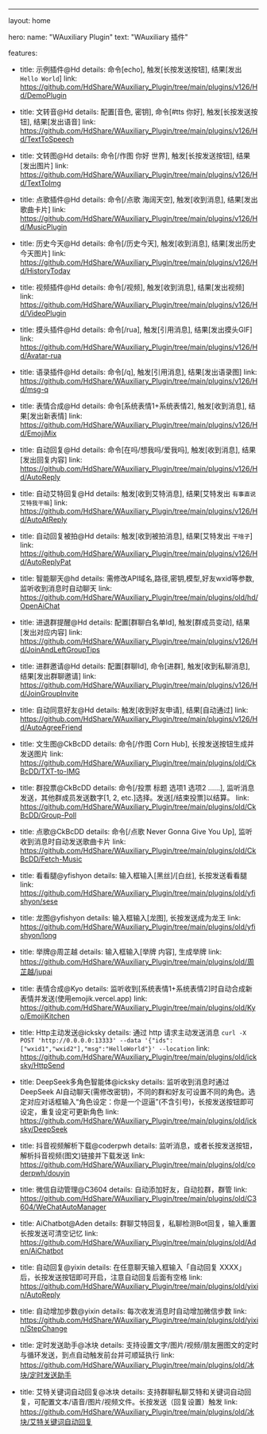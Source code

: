 ---
layout: home

hero:
  name: "WAuxiliary Plugin"
  text: "WAuxiliary 插件"

features:
  - title: 示例插件@Hd
    details: 命令[echo], 触发[长按发送按钮], 结果[发出 `Hello World`]
    link: https://github.com/HdShare/WAuxiliary_Plugin/tree/main/plugins/v126/Hd/DemoPlugin

  - title: 文转音@Hd
    details: 配置[音色, 密钥], 命令[#tts 你好], 触发[长按发送按钮], 结果[发出语音]
    link: https://github.com/HdShare/WAuxiliary_Plugin/tree/main/plugins/v126/Hd/TextToSpeech

  - title: 文转图@Hd
    details: 命令[/作图 你好 世界], 触发[长按发送按钮], 结果[发出图片]
    link: https://github.com/HdShare/WAuxiliary_Plugin/tree/main/plugins/v126/Hd/TextToImg

  - title: 点歌插件@Hd
    details: 命令[/点歌 海阔天空], 触发[收到消息], 结果[发出歌曲卡片]
    link: https://github.com/HdShare/WAuxiliary_Plugin/tree/main/plugins/v126/Hd/MusicPlugin

  - title: 历史今天@Hd
    details: 命令[/历史今天], 触发[收到消息], 结果[发出历史今天图片]
    link: https://github.com/HdShare/WAuxiliary_Plugin/tree/main/plugins/v126/Hd/HistoryToday

  - title: 视频插件@Hd
    details: 命令[/视频], 触发[收到消息], 结果[发出视频]
    link: https://github.com/HdShare/WAuxiliary_Plugin/tree/main/plugins/v126/Hd/VideoPlugin

  - title: 摸头插件@Hd
    details: 命令[/rua], 触发[引用消息], 结果[发出摸头GIF]
    link: https://github.com/HdShare/WAuxiliary_Plugin/tree/main/plugins/v126/Hd/Avatar-rua

  - title: 语录插件@Hd
    details: 命令[/q], 触发[引用消息], 结果[发出语录图]
    link: https://github.com/HdShare/WAuxiliary_Plugin/tree/main/plugins/v126/Hd/msg-q

  - title: 表情合成@Hd
    details: 命令[系统表情1+系统表情2], 触发[收到消息], 结果[发出新表情]
    link: https://github.com/HdShare/WAuxiliary_Plugin/tree/main/plugins/v126/Hd/EmojiMix

  - title: 自动回复@Hd
    details: 命令[在吗/想我吗/爱我吗], 触发[收到消息], 结果[发出回复内容]
    link: https://github.com/HdShare/WAuxiliary_Plugin/tree/main/plugins/v126/Hd/AutoReply

  - title: 自动艾特回复@Hd
    details: 触发[收到艾特消息], 结果[艾特发出 `有事直说 艾特我干嘛`]
    link: https://github.com/HdShare/WAuxiliary_Plugin/tree/main/plugins/v126/Hd/AutoAtReply

  - title: 自动回复被拍@Hd
    details: 触发[收到被拍消息], 结果[艾特发出 `干啥子`]
    link: https://github.com/HdShare/WAuxiliary_Plugin/tree/main/plugins/v126/Hd/AutoReplyPat

  - title: 智能聊天@hd
    details: 需修改API域名,路径,密钥,模型,好友wxid等参数, 监听收到消息时自动聊天
    link: https://github.com/HdShare/WAuxiliary_Plugin/tree/main/plugins/old/hd/OpenAiChat

  - title: 进退群提醒@Hd
    details: 配置[群聊白名单Id], 触发[群成员变动], 结果[发出对应内容]
    link: https://github.com/HdShare/WAuxiliary_Plugin/tree/main/plugins/v126/Hd/JoinAndLeftGroupTips

  - title: 进群邀请@Hd
    details: 配置[群聊Id], 命令[进群], 触发[收到私聊消息], 结果[发出群聊邀请]
    link: https://github.com/HdShare/WAuxiliary_Plugin/tree/main/plugins/v126/Hd/JoinGroupInvite

  - title: 自动同意好友@Hd
    details: 触发[收到好友申请], 结果[自动通过]
    link: https://github.com/HdShare/WAuxiliary_Plugin/tree/main/plugins/v126/Hd/AutoAgreeFriend

  - title: 文生图@CkBcDD
    details: 命令[/作图 Corn Hub], 长按发送按钮生成并发送图片
    link: https://github.com/HdShare/WAuxiliary_Plugin/tree/main/plugins/old/CkBcDD/TXT-to-IMG

  - title: 群投票@CkBcDD
    details: 命令[/投票 标题 选项1 选项2 ……], 监听消息发送，其他群成员发送数字[1, 2, etc.]选择。发送[/结束投票]以结算。
    link: https://github.com/HdShare/WAuxiliary_Plugin/tree/main/plugins/old/CkBcDD/Group-Poll

  - title: 点歌@CkBcDD
    details: 命令[/点歌 Never Gonna Give You Up], 监听收到消息时自动发送歌曲卡片
    link: https://github.com/HdShare/WAuxiliary_Plugin/tree/main/plugins/old/CkBcDD/Fetch-Music

  - title: 看看腿@yfishyon
    details: 输入框输入[黑丝]/[白丝], 长按发送看看腿
    link: https://github.com/HdShare/WAuxiliary_Plugin/tree/main/plugins/old/yfishyon/sese

  - title: 龙图@yfishyon
    details: 输入框输入[龙图], 长按发送成为龙王
    link: https://github.com/HdShare/WAuxiliary_Plugin/tree/main/plugins/old/yfishyon/long

  - title: 举牌@周芷越
    details: 输入框输入[举牌 内容], 生成举牌
    link: https://github.com/HdShare/WAuxiliary_Plugin/tree/main/plugins/old/周芷越/jupai

  - title: 表情合成@Kyo
    details: 监听收到[系统表情1+系统表情2]时自动合成新表情并发送(使用emojik.vercel.app)
    link: https://github.com/HdShare/WAuxiliary_Plugin/tree/main/plugins/old/Kyo/EmojiKitchen

  - title: Http主动发送@icksky
    details: 通过 http 请求主动发送消息 `curl -X POST 'http://0.0.0.0:13333' --data '{"ids":["wxid1","wxid2"],"msg":"HelloWorld"}' --location`
    link: https://github.com/HdShare/WAuxiliary_Plugin/tree/main/plugins/old/icksky/HttpSend

  - title: DeepSeek多角色智能体@icksky
    details: 监听收到消息时通过DeepSeek AI自动聊天(需修改密钥)，不同的群和好友可设置不同的角色。选定对应对话框输入“角色设定：你是一个逗逼”(不含引号)，长按发送按钮即可设定，重复设定可更新角色
    link: https://github.com/HdShare/WAuxiliary_Plugin/tree/main/plugins/old/icksky/DeepSeek

  - title: 抖音视频解析下载@coderpwh
    details: 监听消息，或者长按发送按钮，解析抖音视频(图文)链接并下载发送
    link: https://github.com/HdShare/WAuxiliary_Plugin/tree/main/plugins/old/coderpwh/douyin

  - title: 微信自动管理@C3604
    details: 自动添加好友，自动拉群，群管
    link: https://github.com/HdShare/WAuxiliary_Plugin/tree/main/plugins/old/C3604/WeChatAutoManager

  - title: AiChatbot@Aden
    details: 群聊艾特回复，私聊检测Bot回复，输入重置长按发送可清空记忆
    link: https://github.com/HdShare/WAuxiliary_Plugin/tree/main/plugins/old/Aden/AiChatbot

  - title: 自动回复@yixin
    details: 在任意聊天输入框输入「自动回复 XXXX」后，长按发送按钮即可开启，注意自动回复后面有空格
    link: https://github.com/HdShare/WAuxiliary_Plugin/tree/main/plugins/old/yixin/AutoReply

  - title: 自动增加步数@yixin
    details: 每次收发消息时自动增加微信步数
    link: https://github.com/HdShare/WAuxiliary_Plugin/tree/main/plugins/old/yixin/StepChange

  - title: 定时发送助手@冰块
    details: 支持设置文字/图片/视频/朋友圈图文的定时与循环发送，到点自动触发前台并可顺延执行
    link: https://github.com/HdShare/WAuxiliary_Plugin/tree/main/plugins/old/冰块/定时发送助手

  - title: 艾特关键词自动回复@冰块
    details: 支持群聊私聊艾特和关键词自动回复，可配置文本/语音/图片/视频文件。长按发送（回复设置）触发
    link: https://github.com/HdShare/WAuxiliary_Plugin/tree/main/plugins/old/冰块/艾特关键词自动回复
